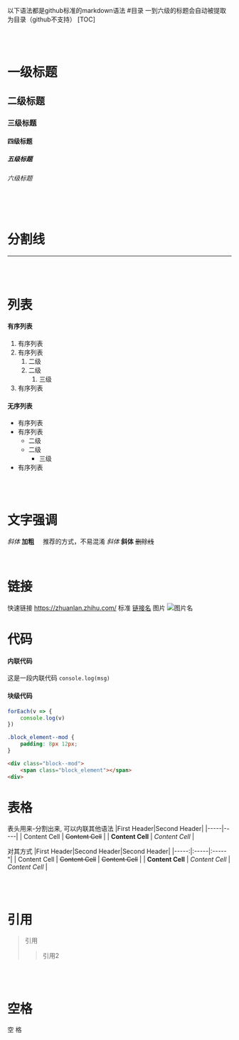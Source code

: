 以下语法都是github标准的markdown语法
#目录
一到六级的标题会自动被提取为目录（github不支持）
[TOC]


<br /><br />

# 一级标题
## 二级标题
### 三级标题
#### 四级标题
##### 五级标题
###### 六级标题

<br /><br />

# 分割线
----

<br /><br />

# 列表
#### 有序列表
1. 有序列表
2. 有序列表
    1. 二级
    2. 二级
        1. 三级
3. 有序列表

#### 无序列表
* 有序列表
* 有序列表
    * 二级
    * 二级
        * 三级
* 有序列表

<br /><br />

# 文字强调
*斜体* **加粗**   &nbsp;&nbsp;&nbsp;&nbsp;推荐的方式，不易混淆
_斜体_ __斜体__
~~删除线~~

<br>

# 链接
快速链接
<https://zhuanlan.zhihu.com/> 
标准
[链接名](https://zhuanlan.zhihu.com/lixianjie "深蓝") 
图片
![图片名](https://github.com/qq1073830130/blog/blob/master/2018-10-14/img/7.jpg?raw=true "描述")

# 代码
#### 内联代码
这是一段内联代码 `console.log(msg)`

#### 块级代码
```js
forEach(v => {
    console.log(v)
})
```
```css
.block_element--mod {
    padding: 8px 12px;
}
```
```html
<div class="block--mod">
    <span class="block_element"></span>
<div>
```

# 表格
表头用来-分割出来, 可以内联其他语法
|First Header|Second Header| 
|-----|-----| 
| Content Cell  | ~~Content Cell~~  | 
| **Content Cell**  | *Content Cell*  | 

对其方式
|First Header|Second Header|Second Header|
|-----:|:-----|:-----"|
| Content Cell  | ~~Content Cell~~  | ~~Content Cell~~  |
| **Content Cell**  | *Content Cell*  | *Content Cell*  |

<br>
<br>

# 引用 
> 引用
  >> 引用2

<br>
<br>

# 空格
空&nbsp;格


